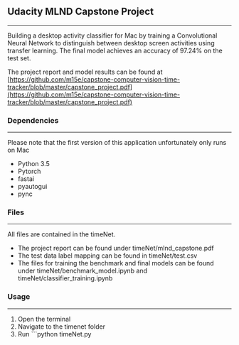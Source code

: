 ## Udacity MLND Capstone Project
------

Building a desktop activity classifier for Mac by training a Convolutional Neural Network to distinguish between desktop screen activities using transfer learning.
The final model achieves an accuracy of 97.24% on the test set.

The project report and model results can be found at [https://github.com/m15e/capstone-computer-vision-time-tracker/blob/master/capstone_project.pdf](https://github.com/m15e/capstone-computer-vision-time-tracker/blob/master/capstone_project.pdf)

### Dependencies 
------
Please note that the first version of this application unfortunately only runs on Mac

- Python 3.5
- Pytorch
- fastai
- pyautogui
- pync

### Files
-----

All files are contained in the timeNet.

- The project report can be found under timeNet/mlnd_capstone.pdf
- The test data label mapping can be found in timeNet/test.csv
- The files for training the benchmark and final models can be found under timeNet/benchmark_model.ipynb and timeNet/classifier_training.ipynb


### Usage
------

1. Open the terminal
2. Navigate to the timenet folder
3. Run ```python timeNet.py
```
